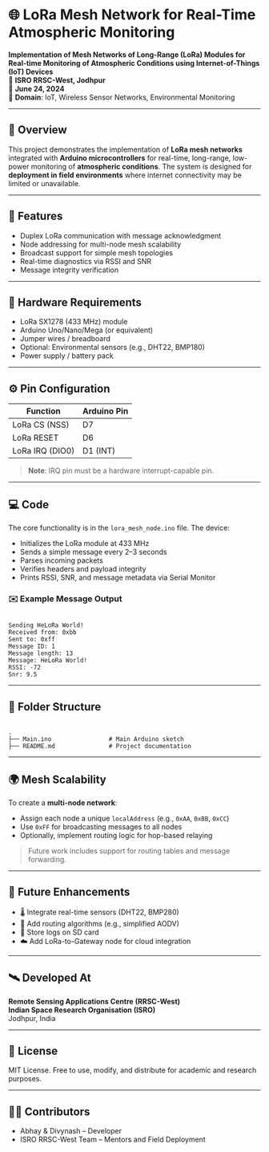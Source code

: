 

# 🌐 LoRa Mesh Network for Real-Time Atmospheric Monitoring

**Implementation of Mesh Networks of Long-Range (LoRa) Modules for Real-time Monitoring of Atmospheric Conditions using Internet-of-Things (IoT) Devices**  
📍 **ISRO RRSC-West, Jodhpur**  
📅 **June 24, 2024**  
🔧 **Domain**: IoT, Wireless Sensor Networks, Environmental Monitoring

---

## 📡 Overview

This project demonstrates the implementation of **LoRa mesh networks** integrated with **Arduino microcontrollers** for real-time, long-range, low-power monitoring of **atmospheric conditions**. The system is designed for **deployment in field environments** where internet connectivity may be limited or unavailable.

---

## 🚀 Features

- Duplex LoRa communication with message acknowledgment
- Node addressing for multi-node mesh scalability
- Broadcast support for simple mesh topologies
- Real-time diagnostics via RSSI and SNR
- Message integrity verification

---

## 🔧 Hardware Requirements

- LoRa SX1278 (433 MHz) module
- Arduino Uno/Nano/Mega (or equivalent)
- Jumper wires / breadboard
- Optional: Environmental sensors (e.g., DHT22, BMP180)
- Power supply / battery pack

---

## ⚙️ Pin Configuration

| Function         | Arduino Pin |
|------------------|-------------|
| LoRa CS (NSS)    | D7          |
| LoRa RESET       | D6          |
| LoRa IRQ (DIO0)  | D1 (INT)    |

> **Note**: IRQ pin must be a hardware interrupt-capable pin.

---

## 💻 Code

The core functionality is in the `lora_mesh_node.ino` file. The device:

- Initializes the LoRa module at 433 MHz
- Sends a simple message every 2–3 seconds
- Parses incoming packets
- Verifies headers and payload integrity
- Prints RSSI, SNR, and message metadata via Serial Monitor

### ✉️ Example Message Output

```

Sending HeLoRa World!
Received from: 0xbb
Sent to: 0xff
Message ID: 1
Message length: 13
Message: HeLoRa World!
RSSI: -72
Snr: 9.5

```

---

## 📁 Folder Structure

```

.
├── Main.ino                # Main Arduino sketch
├── README.md               # Project documentation

```

---

## 🌍 Mesh Scalability

To create a **multi-node network**:
- Assign each node a unique `localAddress` (e.g., `0xAA`, `0xBB`, `0xCC`)
- Use `0xFF` for broadcasting messages to all nodes
- Optionally, implement routing logic for hop-based relaying

> Future work includes support for routing tables and message forwarding.

---

## 🔮 Future Enhancements

- 🌡️ Integrate real-time sensors (DHT22, BMP280)
- 🧠 Add routing algorithms (e.g., simplified AODV)
- 💾 Store logs on SD card
- ☁️ Add LoRa-to-Gateway node for cloud integration

---

## 🛰️ Developed At

**Remote Sensing Applications Centre (RRSC-West)**  
**Indian Space Research Organisation (ISRO)**  
Jodhpur, India

---

## 📜 License

MIT License. Free to use, modify, and distribute for academic and research purposes.

---

## 🙋‍♂️ Contributors

- Abhay & Divynash – Developer  
- ISRO RRSC-West Team – Mentors and Field Deployment  

